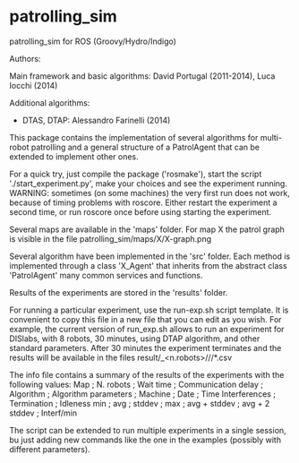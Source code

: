 patrolling_sim
==============

patrolling_sim for ROS (Groovy/Hydro/Indigo)

Authors:

Main framework and basic algorithms:
 David Portugal (2011-2014), Luca Iocchi (2014)
 
Additional algorithms:
* DTAS, DTAP: Alessandro Farinelli (2014)


This package contains the implementation of several algorithms for multi-robot patrolling
and a general structure of a PatrolAgent that can be extended to implement other ones.


For a quick try, just compile the package ('rosmake'), start the script './start_experiment.py',
make your choices and see the experiment running.
WARNING: sometimes (on some machines) the very first run does not work, because of timing problems with roscore. 
Either restart the experiment a second time, or run roscore once before using starting the experiment.

Several maps are available in the 'maps' folder. For map X the patrol graph is visible in the file
patrolling_sim/maps/X/X-graph.png 

Several algorithm have been implemented in the 'src' folder. 
Each method is implemented through a class 'X_Agent'
that inherits from the abstract class 'PatrolAgent' many common services and functions.

Results of the experiments are stored in the 'results' folder.

For running a particular experiment, use the run-exp.sh script template.
It is convenient to copy this file in a new file that you can edit as you wish.
For example, the current version of run_exp.sh allows to run an experiment for 
DISlabs, with 8 robots, 30 minutes, using DTAP algorithm, and other standard parameters.
After 30 minutes the experiment terminates and the results will be available in the files
result/<map>_<n.robots>/<algorithm>/<machine>/<date>*.csv

The info file contains a summary of the results of the experiments with the following values:
Map ;	N. robots ;	Wait time	; Communication delay ;	Algorithm ;	Algorithm parameters ;	Machine ;	Date ;	Time	Interferences	; Termination ;	Idleness	min ;	avg	; stddev	; max	; avg + stddev	; avg + 2 stddev	; Interf/min

											
The script can be extended to run multiple experiments in a single session, bu just adding new commands like the one in the examples (possibly with different parameters).
